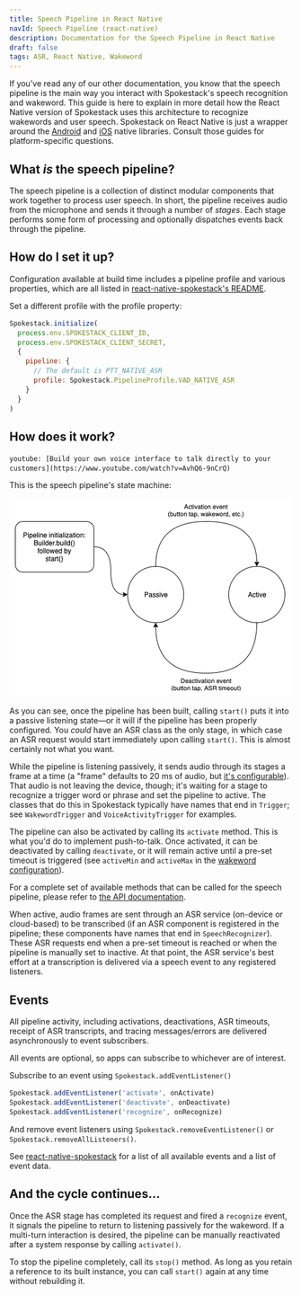 ```yaml
---
title: Speech Pipeline in React Native
navId: Speech Pipeline (react-native)
description: Documentation for the Speech Pipeline in React Native
draft: false
tags: ASR, React Native, Wakeword
---
```


If you've read any of our other documentation, you know that the speech pipeline is the main way you interact with Spokestack's speech recognition and wakeword. This guide is here to explain in more detail how the React Native version of Spokestack uses this architecture to recognize wakewords and user speech. Spokestack on React Native is just a wrapper around the [Android](/docs/Android/speech-pipeline) and [iOS](/docs/iOS/speech-pipeline) native libraries. Consult those guides for platform-specific questions.

## What _is_ the speech pipeline?

The speech pipeline is a collection of distinct modular components that work together to process user speech. In short, the pipeline receives audio from the microphone and sends it through a number of _stages_. Each stage performs some form of processing and optionally dispatches events back through the pipeline.

## How do I set it up?

Configuration available at build time includes a pipeline profile and various properties, which are all listed in [react-native-spokestack's README](https://github.com/spokestack/react-native-spokestack#spokestackconfig).

Set a different profile with the profile property:

```js
Spokestack.initialize(
  process.env.SPOKESTACK_CLIENT_ID,
  process.env.SPOKESTACK_CLIENT_SECRET,
  {
    pipeline: {
      // The default is PTT_NATIVE_ASR
      profile: Spokestack.PipelineProfile.VAD_NATIVE_ASR
    }
  }
)
```

## How does it work?

`youtube: [Build your own voice interface to talk directly to your customers](https://www.youtube.com/watch?v=AvhQ6-9nCrQ)`

This is the speech pipeline's state machine:

![speech pipeline](images/speech_pipeline.png 'speech pipeline')

As you can see, once the pipeline has been built, calling `start()` puts it into a passive listening state—or it will if the pipeline has been properly configured. You _could_ have an ASR class as the only stage, in which case an ASR request would start immediately upon calling `start()`. This is almost certainly not what you want.

While the pipeline is listening passively, it sends audio through its stages a frame at a time (a "frame" defaults to 20 ms of audio, but [it's configurable](/docs/Concepts/pipeline-configuration#runtime-tunable-parameters)). That audio is not leaving the device, though; it's waiting for a stage to recognize a trigger word or phrase and set the pipeline to active. The classes that do this in Spokestack typically have names that end in `Trigger`; see `WakewordTrigger` and `VoiceActivityTrigger` for examples.

The pipeline can also be activated by calling its `activate` method. This is what you'd do to implement push-to-talk. Once activated, it can be deactivated by calling `deactivate`, or it will remain active until a pre-set timeout is triggered (see `activeMin` and `activeMax` in the [wakeword configuration](https://github.com/spokestack/react-native-spokestack#wakewordconfig)).

For a complete set of available methods that can be called for the speech pipeline, please refer to [the API documentation](https://github.com/spokestack/react-native-spokestack#api-documentation).

When active, audio frames are sent through an ASR service (on-device or cloud-based) to be transcribed (if an ASR component is registered in the pipeline; these components have names that end in `SpeechRecognizer`). These ASR requests end when a pre-set timeout is reached or when the pipeline is manually set to inactive. At that point, the ASR service's best effort at a transcription is delivered via a speech event to any registered listeners.

## Events

All pipeline activity, including activations, deactivations, ASR timeouts, receipt of ASR transcripts, and tracing messages/errors are delivered asynchronously to event subscribers.

All events are optional, so apps can subscribe to whichever are of interest.

Subscribe to an event using `Spokestack.addEventListener()`

```js
Spokestack.addEventListener('activate', onActivate)
Spokestack.addEventListener('deactivate', onDeactivate)
Spokestack.addEventListener('recognize', onRecognize)
```

And remove event listeners using `Spokestack.removeEventListener()` or `Spokestack.removeAllListeners()`.

See [react-native-spokestack](https://github.com/spokestack/react-native-spokestack#events) for a list of all available events and a list of event data.

## And the cycle continues...

Once the ASR stage has completed its request and fired a `recognize` event, it signals the pipeline to return to listening passively for the wakeword. If a multi-turn interaction is desired, the pipeline can be manually reactivated after a system response by calling `activate()`.

To stop the pipeline completely, call its `stop()` method. As long as you retain a reference to its built instance, you can call `start()` again at any time without rebuilding it.
